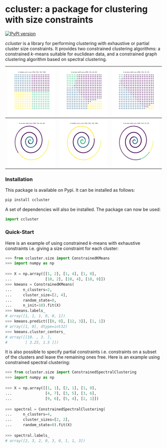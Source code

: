 # ccluster: a package for clustering with size constraints

[![PyPI version](https://badge.fury.io/py/ccluster.svg)](https://pypi.org/project/ccluster)

*ccluster* is a library for performing clustering with exhaustive or partial cluster size constraints. 
It provides two constrained clustering algorithms: a constrained *k*-means suitable for euclidean data, and a constrained graph clustering algorithm based on spectral clustering.

| ![k-means example 1](https://github.com/chakib401/ccluster/blob/main/docs_src/_static/km1.png)             | ![k-means example 2](https://github.com/chakib401/ccluster/blob/main/docs_src/_static/km2.png)             | ![k-means example 3](https://github.com/chakib401/ccluster/blob/main/docs_src/_static/km3.png)            |
|----------------------------------------------------------|----------------------------------------------------------|---------------------------------------------------------|
| ![spectral clustering example 1](https://github.com/chakib401/ccluster/blob/main/docs_src/_static/sc1.png) | ![spectral clustering example 2](https://github.com/chakib401/ccluster/blob/main/docs_src/_static/sc2.png) | ![spectral clustering example 3](https://github.com/chakib401/ccluster/blob/main/docs_src/_static/sc3.png) |

### Installation

This package is available on Pypi. It can be installed as follows:
```bash
pip install ccluster
```

A set of dependencies will also be installed. The package can now be used:

```python
import ccluster
```

### Quick-Start

Here is an example of using constrained $k$-means with exhaustive constraints i.e. giving a size constraint for each cluster:

 ```python
>>> from ccluster.size import ConstrainedKMeans
>>> import numpy as np

>>> X = np.array([[1, 2], [1, 4], [1, 0],
...               [10, 2], [10, 4], [10, 0]])
>>> kmeans = ConstrainedKMeans(
...     n_clusters=2,
...     cluster_size=[2, 4],
...     random_state=0,
...     n_init=10).fit(X)
>>> kmeans.labels_
# array([1, 1, 1, 0, 0, 1])  
>>> kmeans.predict([[0, 0], [12, 3]], [1, 1])
# array([1, 0], dtype=int32)  
>>> kmeans.cluster_centers_
# array([[10. , 3. ],  
#        [ 3.25, 1.5 ]])  
```  

It is also possible to specify partial constraints i.e. constraints on a subset of the clusters and leave the remaining ones free. Here is an example using constrained spectral clustering:

 ```python
>>> from ccluster.size import ConstrainedSpectralClustering
>>> import numpy as np

>>> X = np.array([[1, 1], [2, 1], [1, 0],
...               [4, 7], [3, 5], [3, 6],
...               [9, 6], [5, 4], [2, 1]])

>>> spectral = ConstrainedSpectralClustering(
...     n_clusters=4, 
...     cluster_sizes=[2, 2],
...     random_state=0).fit(X)

>>> spectral.labels_
# array([2, 3, 2, 0, 3, 0, 1, 1, 3])

```

